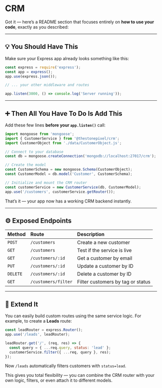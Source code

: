 # CRM
Got it — here’s a README section that focuses entirely on **how to use your code**, exactly as you described:

---

## 💡 You Should Have This

Make sure your Express app already looks something like this:

```js
const express = require('express');
const app = express();
app.use(express.json());

// ... your other middleware and routes

app.listen(3000, () => console.log('Server running'));
```

---

## ➕ Then All You Have To Do Is Add This

Add these few lines **before your `app.listen()`** call:

```js
import mongoose from 'mongoose';
import { CustomerService } from '@thestonepixel/crm';
import CustomerObject from './data/CustomerObject.js';

// Connect to your database
const db = mongoose.createConnection('mongodb://localhost:27017/crm');

// Create the model
const CustomerSchema = new mongoose.Schema(CustomerObject);
const CustomerModel = db.model('Customer', CustomerSchema);

// Initialize and mount the CRM router
const customerService = new CustomerService(db, CustomerModel);
app.use('/customers', customerService.getRouter());
```

That’s it — your app now has a working CRM backend instantly.

---

## ⚙️ Exposed Endpoints

| Method   | Route               | Description                       |
| :------- | :------------------ | :-------------------------------- |
| `POST`   | `/customers`        | Create a new customer             |
| `GET`    | `/customers`        | Test if the service is live       |
| `GET`    | `/customers/:id`    | Get a customer by email           |
| `PUT`    | `/customers/:id`    | Update a customer by ID           |
| `DELETE` | `/customers/:id`    | Delete a customer by ID           |
| `GET`    | `/customers/filter` | Filter customers by tag or status |

---

## 🧠 Extend It

You can easily build custom routes using the same service logic.
For example, to create a **Leads** route:

```js
const leadRouter = express.Router();
app.use('/leads', leadRouter);

leadRouter.get('/', (req, res) => {
  const query = { ...req.query, status: 'lead' };
  customerService.filter({ ...req, query }, res);
});
```

Now `/leads` automatically filters customers with `status=lead`.

This gives you total flexibility — you can combine the CRM router with your own logic, filters, or even attach it to different models.
